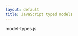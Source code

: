 ```yaml
---
layout: default
title: JavaScript typed models
---
```


<section class="light home-section">
  model-types.js
</section>
